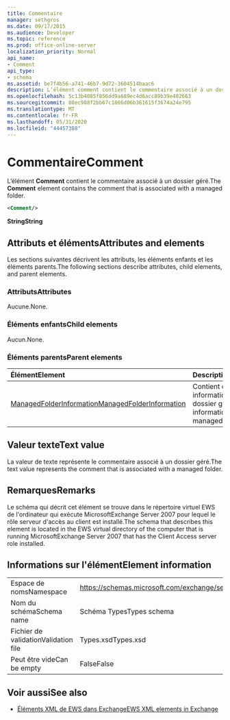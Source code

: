 ```yaml
---
title: Commentaire
manager: sethgros
ms.date: 09/17/2015
ms.audience: Developer
ms.topic: reference
ms.prod: office-online-server
localization_priority: Normal
api_name:
- Comment
api_type:
- schema
ms.assetid: be7f4b56-a741-46b7-9d72-3604514baac6
description: L’élément comment contient le commentaire associé à un dossier géré.
ms.openlocfilehash: 5c13b4085f856dd9a689ec4d6acc89b39e482663
ms.sourcegitcommit: 88ec988f2bb67c1866d06b361615f3674a24e795
ms.translationtype: MT
ms.contentlocale: fr-FR
ms.lasthandoff: 05/31/2020
ms.locfileid: "44457388"
---
```

# <a name="comment"></a><span data-ttu-id="3ae41-103">Commentaire</span><span class="sxs-lookup"><span data-stu-id="3ae41-103">Comment</span></span>

<span data-ttu-id="3ae41-104">L’élément **Comment** contient le commentaire associé à un dossier géré.</span><span class="sxs-lookup"><span data-stu-id="3ae41-104">The **Comment** element contains the comment that is associated with a managed folder.</span></span> 
  
```xml
<Comment/>
```

 <span data-ttu-id="3ae41-105">**String**</span><span class="sxs-lookup"><span data-stu-id="3ae41-105">**String**</span></span>
## <a name="attributes-and-elements"></a><span data-ttu-id="3ae41-106">Attributs et éléments</span><span class="sxs-lookup"><span data-stu-id="3ae41-106">Attributes and elements</span></span>

<span data-ttu-id="3ae41-107">Les sections suivantes décrivent les attributs, les éléments enfants et les éléments parents.</span><span class="sxs-lookup"><span data-stu-id="3ae41-107">The following sections describe attributes, child elements, and parent elements.</span></span>
  
### <a name="attributes"></a><span data-ttu-id="3ae41-108">Attributs</span><span class="sxs-lookup"><span data-stu-id="3ae41-108">Attributes</span></span>

<span data-ttu-id="3ae41-109">Aucune.</span><span class="sxs-lookup"><span data-stu-id="3ae41-109">None.</span></span>
  
### <a name="child-elements"></a><span data-ttu-id="3ae41-110">Éléments enfants</span><span class="sxs-lookup"><span data-stu-id="3ae41-110">Child elements</span></span>

<span data-ttu-id="3ae41-111">Aucun.</span><span class="sxs-lookup"><span data-stu-id="3ae41-111">None.</span></span>
  
### <a name="parent-elements"></a><span data-ttu-id="3ae41-112">Éléments parents</span><span class="sxs-lookup"><span data-stu-id="3ae41-112">Parent elements</span></span>

|<span data-ttu-id="3ae41-113">**Élément**</span><span class="sxs-lookup"><span data-stu-id="3ae41-113">**Element**</span></span>|<span data-ttu-id="3ae41-114">**Description**</span><span class="sxs-lookup"><span data-stu-id="3ae41-114">**Description**</span></span>|
|:-----|:-----|
|[<span data-ttu-id="3ae41-115">ManagedFolderInformation</span><span class="sxs-lookup"><span data-stu-id="3ae41-115">ManagedFolderInformation</span></span>](managedfolderinformation.md) <br/> |<span data-ttu-id="3ae41-116">Contient des informations sur un dossier géré.</span><span class="sxs-lookup"><span data-stu-id="3ae41-116">Contains information about a managed folder.</span></span>  <br/> |
   
## <a name="text-value"></a><span data-ttu-id="3ae41-117">Valeur texte</span><span class="sxs-lookup"><span data-stu-id="3ae41-117">Text value</span></span>

<span data-ttu-id="3ae41-118">La valeur de texte représente le commentaire associé à un dossier géré.</span><span class="sxs-lookup"><span data-stu-id="3ae41-118">The text value represents the comment that is associated with a managed folder.</span></span>
  
## <a name="remarks"></a><span data-ttu-id="3ae41-119">Remarques</span><span class="sxs-lookup"><span data-stu-id="3ae41-119">Remarks</span></span>

<span data-ttu-id="3ae41-120">Le schéma qui décrit cet élément se trouve dans le répertoire virtuel EWS de l'ordinateur qui exécute MicrosoftExchange Server 2007 pour lequel le rôle serveur d'accès au client est installé.</span><span class="sxs-lookup"><span data-stu-id="3ae41-120">The schema that describes this element is located in the EWS virtual directory of the computer that is running MicrosoftExchange Server 2007 that has the Client Access server role installed.</span></span>
  
## <a name="element-information"></a><span data-ttu-id="3ae41-121">Informations sur l'élément</span><span class="sxs-lookup"><span data-stu-id="3ae41-121">Element information</span></span>

|||
|:-----|:-----|
|<span data-ttu-id="3ae41-122">Espace de noms</span><span class="sxs-lookup"><span data-stu-id="3ae41-122">Namespace</span></span>  <br/> |https://schemas.microsoft.com/exchange/services/2006/types  <br/> |
|<span data-ttu-id="3ae41-123">Nom du schéma</span><span class="sxs-lookup"><span data-stu-id="3ae41-123">Schema name</span></span>  <br/> |<span data-ttu-id="3ae41-124">Schéma Types</span><span class="sxs-lookup"><span data-stu-id="3ae41-124">Types schema</span></span>  <br/> |
|<span data-ttu-id="3ae41-125">Fichier de validation</span><span class="sxs-lookup"><span data-stu-id="3ae41-125">Validation file</span></span>  <br/> |<span data-ttu-id="3ae41-126">Types.xsd</span><span class="sxs-lookup"><span data-stu-id="3ae41-126">Types.xsd</span></span>  <br/> |
|<span data-ttu-id="3ae41-127">Peut être vide</span><span class="sxs-lookup"><span data-stu-id="3ae41-127">Can be empty</span></span>  <br/> |<span data-ttu-id="3ae41-128">False</span><span class="sxs-lookup"><span data-stu-id="3ae41-128">False</span></span>  <br/> |
   
## <a name="see-also"></a><span data-ttu-id="3ae41-129">Voir aussi</span><span class="sxs-lookup"><span data-stu-id="3ae41-129">See also</span></span>



- [<span data-ttu-id="3ae41-130">Éléments XML de EWS dans Exchange</span><span class="sxs-lookup"><span data-stu-id="3ae41-130">EWS XML elements in Exchange</span></span>](ews-xml-elements-in-exchange.md)

